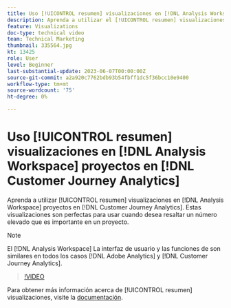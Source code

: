 ```yaml
---
title: Uso [!UICONTROL resumen] visualizaciones en [!DNL Analysis Workspace] proyectos
description: Aprenda a utilizar el [!UICONTROL resumen] visualizaciones en [!DNL Analysis Workspace] proyectos en [!DNL Customer Journey Analytics].
feature: Visualizations
doc-type: technical video
team: Technical Marketing
thumbnail: 335564.jpg
kt: 13425
role: User
level: Beginner
last-substantial-update: 2023-06-07T00:00:00Z
source-git-commit: a2a920c7762bdb93b54fbff1dc5f36bcc10e9400
workflow-type: tm+mt
source-wordcount: '75'
ht-degree: 0%

---
```


# Uso [!UICONTROL resumen] visualizaciones en [!DNL Analysis Workspace] proyectos en [!DNL Customer Journey Analytics]

Aprenda a utilizar [!UICONTROL resumen] visualizaciones en [!DNL Analysis Workspace] proyectos en [!DNL Customer Journey Analytics]. Estas visualizaciones son perfectas para usar cuando desea resaltar un número elevado que es importante en un proyecto.

>[!NOTE]
>
>El [!DNL Analysis Workspace] La interfaz de usuario y las funciones de son similares en todos los casos [!DNL Adobe Analytics] y [!DNL Customer Journey Analytics].

>[!VIDEO](https://video.tv.adobe.com/v/335564/?quality=12&learn=on)

Para obtener más información acerca de [!UICONTROL resumen] visualizaciones, visite la [documentación](https://experienceleague.adobe.com/docs/analytics-platform/using/cja-workspace/visualizations/summary-number-change.html).
